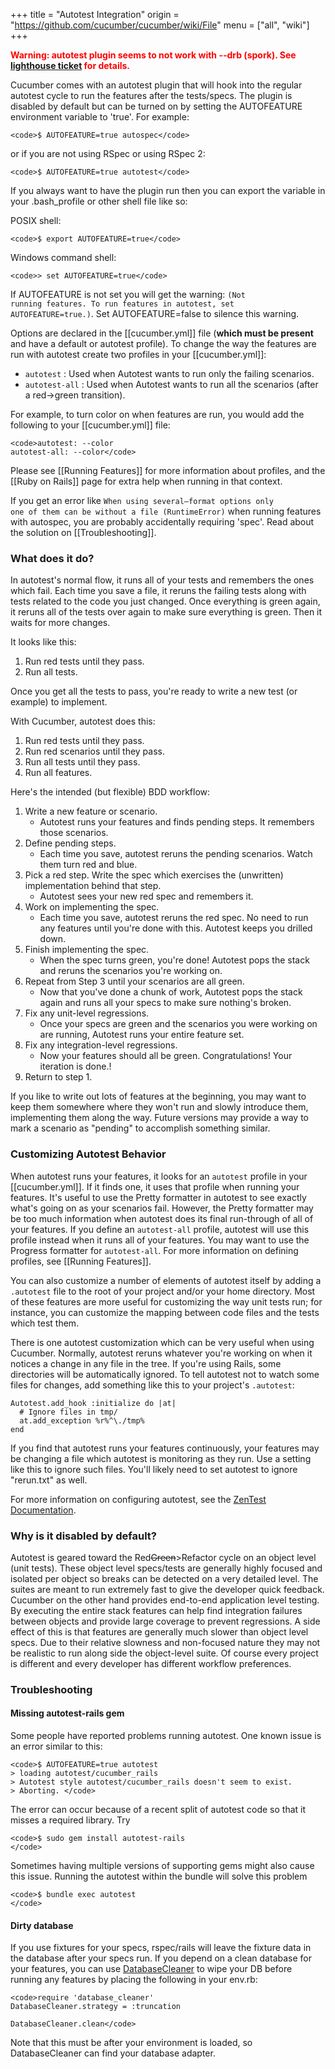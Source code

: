 +++
title = "Autotest Integration"
origin = "https://github.com/cucumber/cucumber/wiki/File"
menu = ["all", "wiki"]
+++

**<span style="color:red;">Warning: autotest plugin seems to not work with --drb (spork). See [lighthouse ticket](https://rspec.lighthouseapp.com/projects/16211-cucumber/tickets/365-cucumber-out-option-does-not-worj-with-drb) for details.</span>**

Cucumber comes with an autotest plugin that will hook into the regular autotest cycle to run the features after the tests/specs. The plugin is disabled by default but can be turned on by setting the AUTOFEATURE environment variable to 'true'. For example:

    <code>$ AUTOFEATURE=true autospec</code>

or if you are not using RSpec or using RSpec 2:

    <code>$ AUTOFEATURE=true autotest</code>

If you always want to have the plugin run then you can export the variable in your .bash\_profile or other shell file like so:

POSIX shell:

    <code>$ export AUTOFEATURE=true</code>

Windows command shell:

    <code>> set AUTOFEATURE=true</code>

If AUTOFEATURE is not set you will get the warning: <code>(Not running features. To run features in autotest, set AUTOFEATURE=true.)</code>. Set AUTOFEATURE=false to silence this warning.

Options are declared in the \[\[cucumber.yml\]\] file (<strong>which must be present</strong> and have a default or autotest profile). To change the way the features are run with autotest create two profiles in your \[\[cucumber.yml\]\]:

-   <code>autotest</code> : Used when Autotest wants to run only the failing scenarios.
-   <code>autotest-all</code> : Used when Autotest wants to run all the scenarios (after a red-&gt;green transition).

For example, to turn color on when features are run, you would add the following to your \[\[cucumber.yml\]\] file:

    <code>autotest: --color
    autotest-all: --color</code>

Please see \[\[Running Features\]\] for more information about profiles, and the \[\[Ruby on Rails\]\] page for extra help when running in that context.

If you get an error like <code>When using several—format options only one of them can be without a file (RuntimeError)</code> when running features with autospec, you are probably accidentally requiring 'spec'. Read about the solution on \[\[Troubleshooting\]\].

### What does it do?

In autotest's normal flow, it runs all of your tests and remembers the
ones which fail. Each time you save a file, it reruns the failing
tests along with tests related to the code you just changed. Once
everything is green again, it reruns all of the tests over again to
make sure everything is green. Then it waits for more changes.

It looks like this:

1.  Run red tests until they pass.
2.  Run all tests.

Once you get all the tests to pass, you're ready to write a new test (or example) to implement.

With Cucumber, autotest does this:

1.  Run red tests until they pass.
2.  Run red scenarios until they pass.
3.  Run all tests until they pass.
4.  Run all features.

Here's the intended (but flexible) BDD workflow:

1.  Write a new feature or scenario.
    -   Autotest runs your features and finds pending steps. It remembers those scenarios.
2.  Define pending steps.
    -   Each time you save, autotest reruns the pending scenarios. Watch them turn red and blue.
3.  Pick a red step. Write the spec which exercises the (unwritten) implementation behind that step.
    -   Autotest sees your new red spec and remembers it.
4.  Work on implementing the spec.
    -   Each time you save, autotest reruns the red spec. No need to run any features until you're done with this. Autotest keeps you drilled down.
5.  Finish implementing the spec.
    -   When the spec turns green, you're done! Autotest pops the stack and reruns the scenarios you're working on.
6.  Repeat from Step 3 until your scenarios are all green.
    -   Now that you've done a chunk of work, Autotest pops the stack again and runs all your specs to make sure nothing's broken.
7.  Fix any unit-level regressions.
    -   Once your specs are green and the scenarios you were working on are running, Autotest runs your entire feature set.
8.  Fix any integration-level regressions.
    -   Now your features should all be green. Congratulations! Your iteration is done.!
9.  Return to step 1.

If you like to write out lots of features at the beginning, you may want to keep them somewhere where they won't run and slowly introduce them, implementing them along the way. Future versions may provide a way to mark a scenario as "pending" to accomplish something similar.

### Customizing Autotest Behavior

When autotest runs your features, it looks for an `autotest` profile in your \[\[cucumber.yml\]\]. If it finds one, it uses that profile when running your features. It's useful to use the Pretty formatter in autotest to see exactly what's going on as your scenarios fail. However, the Pretty formatter may be too much information when autotest does its final run-through of all of your features. If you define an `autotest-all` profile, autotest will use this profile instead when it runs all of your features. You may want to use the Progress formatter for `autotest-all`. For more information on defining profiles, see \[\[Running Features\]\].

You can also customize a number of elements of autotest itself by adding a `.autotest` file to the root of your project and/or your home directory. Most of these features are more useful for customizing the way unit tests run; for instance, you can customize the mapping between code files and the tests which test them.

There is one autotest customization which can be very useful when using Cucumber. Normally, autotest reruns whatever you're working on when it notices a change in any file in the tree. If you're using Rails, some directories will be automatically ignored. To tell autotest not to watch some files for changes, add something like this to your project's `.autotest`:

    Autotest.add_hook :initialize do |at|
      # Ignore files in tmp/
      at.add_exception %r%^\./tmp%
    end

If you find that autotest runs your features continuously, your features may be changing a file which autotest is monitoring as they run. Use a setting like this to ignore such files. You'll likely need to set autotest to ignore "rerun.txt" as well.

For more information on configuring autotest, see the [ZenTest Documentation](http://zentest.rubyforge.org/ZenTest/).

### Why is it disabled by default?

Autotest is geared toward the Red~~<span style="text-align:right;">Green</span>~~&gt;Refactor cycle on an object level (unit tests). These object level specs/tests are generally highly focused and isolated per object so breaks can be detected on a very detailed level. The suites are meant to run extremely fast to give the developer quick feedback. Cucumber on the other hand provides end-to-end application level testing. By executing the entire stack features can help find integration failures between objects and provide large coverage to prevent regressions. A side effect of this is that features are generally much slower than object level specs. Due to their relative slowness and non-focused nature they may not be realistic to run along side the object-level suite. Of course every project is different and every developer has different workflow preferences.

### Troubleshooting

#### Missing autotest-rails gem

Some people have reported problems running autotest. One known issue is an error similar to this:

    <code>$ AUTOFEATURE=true autotest 
    > loading autotest/cucumber_rails
    > Autotest style autotest/cucumber_rails doesn't seem to exist.
    > Aborting. </code>

The error can occur because of a recent split of autotest code so that it misses a required library. Try

    <code>$ sudo gem install autotest-rails
    </code>

Sometimes having multiple versions of supporting gems might also cause this issue. Running the autotest within the bundle will solve this problem

    <code>$ bundle exec autotest
    </code>

#### Dirty database

If you use fixtures for your specs, rspec/rails will leave the fixture data in the database after your specs run. If you depend on a clean database for your features, you can use [DatabaseCleaner](http://github.com/bmabey/database_cleaner/tree/master) to wipe your DB before running any features by placing the following in your env.rb:

    <code>require 'database_cleaner'
    DatabaseCleaner.strategy = :truncation

    DatabaseCleaner.clean</code>

Note that this must be after your environment is loaded, so DatabaseCleaner can find your database adapter.
